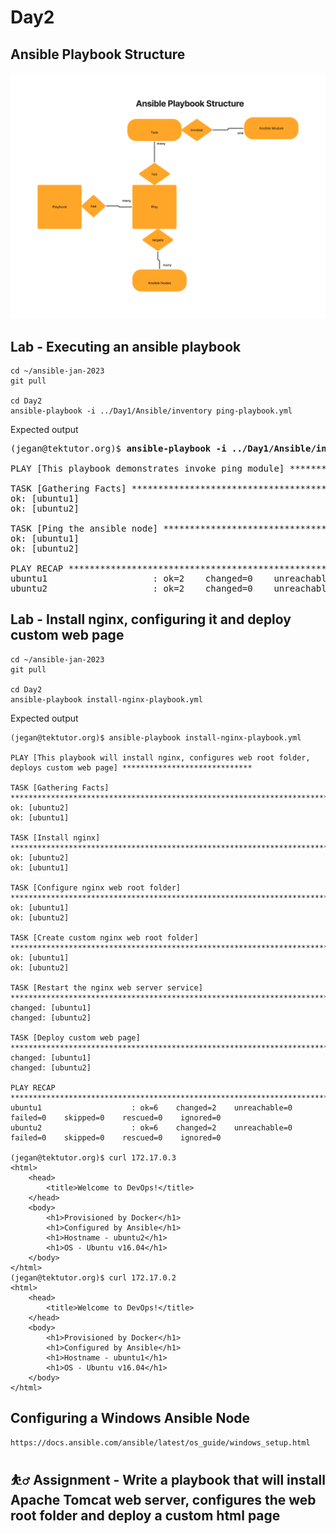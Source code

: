 # Day2

## Ansible Playbook Structure
![Ansible Playbook Structure](AnsiblePlaybookStructure.png)

## Lab - Executing an ansible playbook
```
cd ~/ansible-jan-2023
git pull

cd Day2
ansible-playbook -i ../Day1/Ansible/inventory ping-playbook.yml
```

Expected output
<pre>
(jegan@tektutor.org)$ <b>ansible-playbook -i ../Day1/Ansible/inventory ping-playbook.yml</b>

PLAY [This playbook demonstrates invoke ping module] *************************************************

TASK [Gathering Facts] *******************************************************************************
ok: [ubuntu1]
ok: [ubuntu2]

TASK [Ping the ansible node] *************************************************************************
ok: [ubuntu1]
ok: [ubuntu2]

PLAY RECAP *******************************************************************************************
ubuntu1                    : ok=2    changed=0    unreachable=0    failed=0    skipped=0    rescued=0    ignored=0   
ubuntu2                    : ok=2    changed=0    unreachable=0    failed=0    skipped=0    rescued=0    ignored=0  
</pre>

## Lab - Install nginx, configuring it and deploy custom web page
```
cd ~/ansible-jan-2023
git pull

cd Day2
ansible-playbook install-nginx-playbook.yml
```

Expected output
```
(jegan@tektutor.org)$ ansible-playbook install-nginx-playbook.yml 

PLAY [This playbook will install nginx, configures web root folder, deploys custom web page] *****************************

TASK [Gathering Facts] ***************************************************************************************************
ok: [ubuntu2]
ok: [ubuntu1]

TASK [Install nginx] *****************************************************************************************************
ok: [ubuntu2]
ok: [ubuntu1]

TASK [Configure nginx web root folder] ***********************************************************************************
ok: [ubuntu1]
ok: [ubuntu2]

TASK [Create custom nginx web root folder] *******************************************************************************
ok: [ubuntu1]
ok: [ubuntu2]

TASK [Restart the nginx web server service] ******************************************************************************
changed: [ubuntu1]
changed: [ubuntu2]

TASK [Deploy custom web page] ********************************************************************************************
changed: [ubuntu1]
changed: [ubuntu2]

PLAY RECAP ***************************************************************************************************************
ubuntu1                    : ok=6    changed=2    unreachable=0    failed=0    skipped=0    rescued=0    ignored=0   
ubuntu2                    : ok=6    changed=2    unreachable=0    failed=0    skipped=0    rescued=0    ignored=0   

(jegan@tektutor.org)$ curl 172.17.0.3
<html>
    <head>
        <title>Welcome to DevOps!</title>
    </head>
    <body>
        <h1>Provisioned by Docker</h1>
        <h1>Configured by Ansible</h1>
        <h1>Hostname - ubuntu2</h1>
        <h1>OS - Ubuntu v16.04</h1>
    </body>
</html>
(jegan@tektutor.org)$ curl 172.17.0.2
<html>
    <head>
        <title>Welcome to DevOps!</title>
    </head>
    <body>
        <h1>Provisioned by Docker</h1>
        <h1>Configured by Ansible</h1>
        <h1>Hostname - ubuntu1</h1>
        <h1>OS - Ubuntu v16.04</h1>
    </body>
</html>
```

## Configuring a Windows Ansible Node
```
https://docs.ansible.com/ansible/latest/os_guide/windows_setup.html
```

## ⛹️‍♂️ Assignment - Write a playbook that will install Apache Tomcat web server, configures the web root folder and deploy a custom html page
